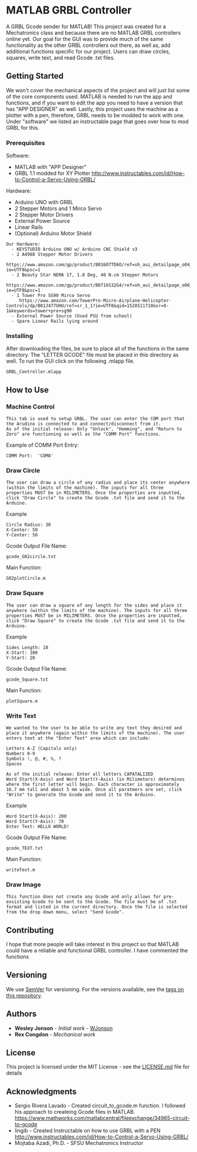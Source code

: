 # MATLAB GRBL Controller


A GRBL Gcode sender for MATLAB! This project was created for a Mechatronics class and because there are no MATLAB GRBL controllers online yet. Our goal for the GUI was to provide much of the same functionality as the other GRBL controllers out there, as well as, add additional functions specific for our project. Users can draw circles, squares, write text, and read Gcode .txt files.   

## Getting Started

We won't cover the mechanical aspects of the project and will just list some of the core components used. MATLAB is needed to run the app and functions, and if you want to edit the app you need to have a version that has "APP DESIGNER" as well. Lastly, this project uses the machine as a plotter with a pen, therefore, GRBL needs to be modded to work with one. Under "software" we listed an instructable page that goes over how to mod GRBL for this.

### Prerequisites

Software:
  - MATLAB with "APP Designer"
  - GRBL 1.1 modded for XY Plotter
     http://www.instructables.com/id/How-to-Control-a-Servo-Using-GRBL/

Hardware:
  - Arduino UNO with GRBL
  - 2 Stepper Motors and 1 Mirco Servo
  - 2 Stepper Motor Drivers
  - External Power Source
  - Linear Rails
  - (Optional) Arduino Motor Shield

```
Our Hardware:
  - KEYSTUDIO Arduino UNO w/ Arduino CNC Shield v3
  - 2 A4988 Stepper Motor Drivers
     https://www.amazon.com/gp/product/B016O7TD6O/ref=oh_aui_detailpage_o04_s00?ie=UTF8&psc=1
  - 2 Beauty Star NEMA 17, 1.8 Deg, 40 N.cm Stepper Motors
     https://www.amazon.com/gp/product/B0716S32G4/ref=oh_aui_detailpage_o06_s00?ie=UTF8&psc=1
  - 1 Tower Pro SG90 Mirco Servo
     https://www.amazon.com/TowerPro-Micro-Airplane-Helicopter-Controls/dp/B01J477UHU/ref=sr_1_1?ie=UTF8&qid=1528511710&sr=8-1&keywords=tower+pro+sg90
  - External Power Source (Used PSU from school)
  - Spare Linear Rails lying around
```

### Installing

After downloading the files, be sure to place all of the functions in the same directory. The "LETTER GCODE" file must be placed in this directory as well. To run the GUI click on the following .mlapp file.

```
GRBL_Controller.mlapp
```

## How to Use

### Machine Control
	This tab is used to setup GRBL. The user can enter the COM port that the Arudino is connected to and connect/disconnect from it.
	As of the initial release: Only "Unlock", "Homming", and "Return to Zero" are functioning as well as the "COMM Port" functions.

Example of COMM Port Entry:
```
COMM Port:  'COM8'
```

### Draw Circle
	The user can draw a circle of any radius and place its center anywhere (within the limits of the machine). The inputs for all three properties MUST be in MILIMETERS. Once the properties are inputted, click "Draw Circle" to create the Gcode .txt file and send it to the Arduino.

Example
```
Circle Radius: 30
X-Center: 50
Y-Center: 50
```

Gcode Output File Name:
```
gcode_G02circle.txt
```

Main Function:
```
G02plotCircle.m
```

### Draw Square
	The user can draw a square of any length for the sides and place it anywhere (within the limits of the machine). The inputs for all three properties MUST be in MILIMETERS. Once the properties are inputted, click "Draw Square" to create the Gcode .txt file and send it to the Arduino.

Example
```
Sides Length: 10
X-Start: 100
Y-Start: 20
```

Gcode Output File Name:
```
gcode_Square.txt
```

Main Function:
```
plotSquare.m
```

### Write Text
	We wanted to the user to be able to write any text they desired and place it anywhere (again within the limits of the machine). The user enters text at the "Enter Text" area which can include:

```
Letters A-Z (Capitals only)
Numbers 0-9
Symbols !, @, #, %, ?
Spaces
```
	As of the initial release: Enter all letters CAPATALIZED
	Word Start(X-Axis) and Word Start(Y-Axis) (in Milimeters) determines where the first letter will begin. Each character is approximately 16.7 mm tall and about 5 mm wide. Once all paratmers are set, click "Write" to generate the Gcode and send it to the Arduino.

Example
```
Word Start(X-Axis): 200
Word Start(Y-Axis): 70
Enter Text: HELLO WORLD!
```

Gcode Output File Name:
```
gcode_TEXT.txt
```

Main Function:
```
writeText.m
```

### Draw Image
	This function does not create any Gcode and only allows for pre-exsisting Gcode to be sent to the Gcode. The file must be of .txt format and listed in the current directory. Once the file is selected from the drop down menu, select "Send Gcode".

## Contributing

I hope that more people will take interest in this project so that MATLAB could have a reliable and functional GRBL controller. I have commented the functions 

## Versioning

We use [SemVer](http://semver.org/) for versioning. For the versions available, see the [tags on this repository](https://github.com/your/project/tags). 

## Authors

* **Wesley Jonson** - *Initial work* - [WJonson](https://github.com/WJonson)
* **Rex Congdon**   - *Mechanical work*

## License

This project is licensed under the MIT License - see the [LICENSE.md](LICENSE.md) file for details

## Acknowledgments

* Sergio Rivera Lavado - Created circuit_to_gcode.m function. I followed his approach to createing Gcode files in MATLAB.
	https://www.mathworks.com/matlabcentral/fileexchange/34965-circuit-to-gcode
* lingib - Created Instructable on how to use GRBL with a PEN
	http://www.instructables.com/id/How-to-Control-a-Servo-Using-GRBL/
* Mojtaba Azadi, Ph.D. - SFSU Mechatronics Instructor
